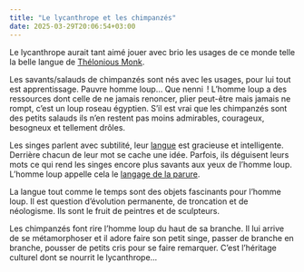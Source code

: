 ```yaml
---
title: "Le lycanthrope et les chimpanzés"
date: 2025-03-29T20:06:54+03:00
---
```

Le lycanthrope aurait tant aimé jouer avec brio les usages de ce monde telle la belle langue de <a href="/poeme/monk/">Thélonious Monk</a>.

Les savants/salauds de chimpanzés sont nés avec les usages, pour lui tout est apprentissage. Pauvre homme loup… Que nenni  ! L’homme loup a des ressources dont celle de ne jamais renoncer, plier peut-être mais jamais ne rompt, c’est un loup roseau égyptien. S’il est vrai que les chimpanzés sont des petits salauds ils n’en restent pas moins admirables, courageux, besogneux et tellement drôles.

Les singes parlent avec subtilité, leur <a href="/poeme/langue/">langue</a> est gracieuse et intelligente. Derrière chacun de leur mot se cache une idée. Parfois, ils déguisent leurs mots ce qui rend les singes encore plus savants aux yeux de l’homme loup. L’homme loup appelle cela le <a href="/poeme/langage/">langage de la parure</a>.

La langue tout comme le temps sont des objets fascinants pour l’homme loup. Il est question d’évolution permanente, de troncation et de néologisme. Ils sont le fruit de peintres et de sculpteurs.

Les chimpanzés font rire l’homme loup du haut de sa branche. Il lui arrive de se métamorphoser et il adore faire son petit singe, passer de branche en branche, pousser de petits cris pour se faire remarquer. C’est l’héritage culturel dont se nourrit le lycanthrope…